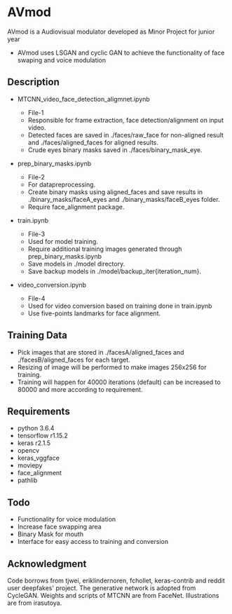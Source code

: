 # AVmod
AVmod is a Audiovisual modulator developed as Minor Project for junior year

* AVmod uses LSGAN and cyclic GAN to achieve the functionality of face swaping and voice modulation

## Description
* MTCNN_video_face_detection_aligmnet.ipynb
  * File-1 
  * Responsible for frame extraction, face detection/alignment on input video.
  * Detected faces are saved in ./faces/raw_face for non-aligned result and ./faces/aligned_faces for aligned results.
  * Crude eyes binary masks saved in ./faces/binary_mask_eye.
  
* prep_binary_masks.ipynb
  * File-2 
  * For datapreprocessing.
  * Create binary masks using aligned_faces and save results in ./binary_masks/faceA_eyes and ./binary_masks/faceB_eyes folder.
  * Require face_alignment package.
  
* train.ipynb
  * File-3 
  * Used for model training.
  * Require additional training images generated through prep_binary_masks.ipynb
  * Save models in ./model directory.
  * Save backup models in ./model/backup_iter{iteration_num}.

* video_conversion.ipynb
  * File-4 
  * Used for video conversion based on training done in train.ipynb
  * Use five-points landmarks for face alignment.

## Training Data
* Pick images that are stored in ./facesA/aligned_faces and ./facesB/aligned_faces for each target.
* Resizing of image will be performed to make images 256x256 for training.
* Training will happen for 40000 iterations (default) can be increased to 80000 and more according to requirement.




## Requirements
* python 3.6.4
* tensorflow r1.15.2
* keras r2.1.5
* opencv
* keras_vggface
* moviepy
* face_alignment
* pathlib

## Todo
* Functionality for voice modulation
* Increase face swapping area
* Binary Mask for mouth
* Interface for easy access to training and conversion

## Acknowledgment
Code borrows from tjwei, eriklindernoren, fchollet, keras-contrib and reddit user deepfakes' project. The generative network is adopted from CycleGAN. Weights and scripts of MTCNN are from FaceNet. Illustrations are from irasutoya.
